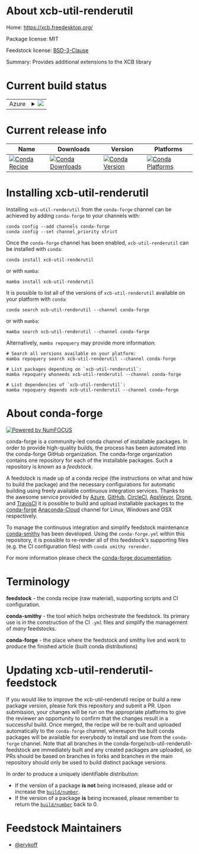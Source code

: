 About xcb-util-renderutil
=========================

Home: https://xcb.freedesktop.org/

Package license: MIT

Feedstock license: [BSD-3-Clause](https://github.com/conda-forge/xcb-util-renderutil-feedstock/blob/main/LICENSE.txt)

Summary: Provides additional extensions to the XCB library

Current build status
====================


<table>
    
  <tr>
    <td>Azure</td>
    <td>
      <details>
        <summary>
          <a href="https://dev.azure.com/conda-forge/feedstock-builds/_build/latest?definitionId=16398&branchName=main">
            <img src="https://dev.azure.com/conda-forge/feedstock-builds/_apis/build/status/xcb-util-renderutil-feedstock?branchName=main">
          </a>
        </summary>
        <table>
          <thead><tr><th>Variant</th><th>Status</th></tr></thead>
          <tbody><tr>
              <td>linux_64</td>
              <td>
                <a href="https://dev.azure.com/conda-forge/feedstock-builds/_build/latest?definitionId=16398&branchName=main">
                  <img src="https://dev.azure.com/conda-forge/feedstock-builds/_apis/build/status/xcb-util-renderutil-feedstock?branchName=main&jobName=linux&configuration=linux_64_" alt="variant">
                </a>
              </td>
            </tr>
          </tbody>
        </table>
      </details>
    </td>
  </tr>
</table>

Current release info
====================

| Name | Downloads | Version | Platforms |
| --- | --- | --- | --- |
| [![Conda Recipe](https://img.shields.io/badge/recipe-xcb--util--renderutil-green.svg)](https://anaconda.org/conda-forge/xcb-util-renderutil) | [![Conda Downloads](https://img.shields.io/conda/dn/conda-forge/xcb-util-renderutil.svg)](https://anaconda.org/conda-forge/xcb-util-renderutil) | [![Conda Version](https://img.shields.io/conda/vn/conda-forge/xcb-util-renderutil.svg)](https://anaconda.org/conda-forge/xcb-util-renderutil) | [![Conda Platforms](https://img.shields.io/conda/pn/conda-forge/xcb-util-renderutil.svg)](https://anaconda.org/conda-forge/xcb-util-renderutil) |

Installing xcb-util-renderutil
==============================

Installing `xcb-util-renderutil` from the `conda-forge` channel can be achieved by adding `conda-forge` to your channels with:

```
conda config --add channels conda-forge
conda config --set channel_priority strict
```

Once the `conda-forge` channel has been enabled, `xcb-util-renderutil` can be installed with `conda`:

```
conda install xcb-util-renderutil
```

or with `mamba`:

```
mamba install xcb-util-renderutil
```

It is possible to list all of the versions of `xcb-util-renderutil` available on your platform with `conda`:

```
conda search xcb-util-renderutil --channel conda-forge
```

or with `mamba`:

```
mamba search xcb-util-renderutil --channel conda-forge
```

Alternatively, `mamba repoquery` may provide more information:

```
# Search all versions available on your platform:
mamba repoquery search xcb-util-renderutil --channel conda-forge

# List packages depending on `xcb-util-renderutil`:
mamba repoquery whoneeds xcb-util-renderutil --channel conda-forge

# List dependencies of `xcb-util-renderutil`:
mamba repoquery depends xcb-util-renderutil --channel conda-forge
```


About conda-forge
=================

[![Powered by
NumFOCUS](https://img.shields.io/badge/powered%20by-NumFOCUS-orange.svg?style=flat&colorA=E1523D&colorB=007D8A)](https://numfocus.org)

conda-forge is a community-led conda channel of installable packages.
In order to provide high-quality builds, the process has been automated into the
conda-forge GitHub organization. The conda-forge organization contains one repository
for each of the installable packages. Such a repository is known as a *feedstock*.

A feedstock is made up of a conda recipe (the instructions on what and how to build
the package) and the necessary configurations for automatic building using freely
available continuous integration services. Thanks to the awesome service provided by
[Azure](https://azure.microsoft.com/en-us/services/devops/), [GitHub](https://github.com/),
[CircleCI](https://circleci.com/), [AppVeyor](https://www.appveyor.com/),
[Drone](https://cloud.drone.io/welcome), and [TravisCI](https://travis-ci.com/)
it is possible to build and upload installable packages to the
[conda-forge](https://anaconda.org/conda-forge) [Anaconda-Cloud](https://anaconda.org/)
channel for Linux, Windows and OSX respectively.

To manage the continuous integration and simplify feedstock maintenance
[conda-smithy](https://github.com/conda-forge/conda-smithy) has been developed.
Using the ``conda-forge.yml`` within this repository, it is possible to re-render all of
this feedstock's supporting files (e.g. the CI configuration files) with ``conda smithy rerender``.

For more information please check the [conda-forge documentation](https://conda-forge.org/docs/).

Terminology
===========

**feedstock** - the conda recipe (raw material), supporting scripts and CI configuration.

**conda-smithy** - the tool which helps orchestrate the feedstock.
                   Its primary use is in the construction of the CI ``.yml`` files
                   and simplify the management of *many* feedstocks.

**conda-forge** - the place where the feedstock and smithy live and work to
                  produce the finished article (built conda distributions)


Updating xcb-util-renderutil-feedstock
======================================

If you would like to improve the xcb-util-renderutil recipe or build a new
package version, please fork this repository and submit a PR. Upon submission,
your changes will be run on the appropriate platforms to give the reviewer an
opportunity to confirm that the changes result in a successful build. Once
merged, the recipe will be re-built and uploaded automatically to the
`conda-forge` channel, whereupon the built conda packages will be available for
everybody to install and use from the `conda-forge` channel.
Note that all branches in the conda-forge/xcb-util-renderutil-feedstock are
immediately built and any created packages are uploaded, so PRs should be based
on branches in forks and branches in the main repository should only be used to
build distinct package versions.

In order to produce a uniquely identifiable distribution:
 * If the version of a package **is not** being increased, please add or increase
   the [``build/number``](https://docs.conda.io/projects/conda-build/en/latest/resources/define-metadata.html#build-number-and-string).
 * If the version of a package **is** being increased, please remember to return
   the [``build/number``](https://docs.conda.io/projects/conda-build/en/latest/resources/define-metadata.html#build-number-and-string)
   back to 0.

Feedstock Maintainers
=====================

* [@erykoff](https://github.com/erykoff/)

